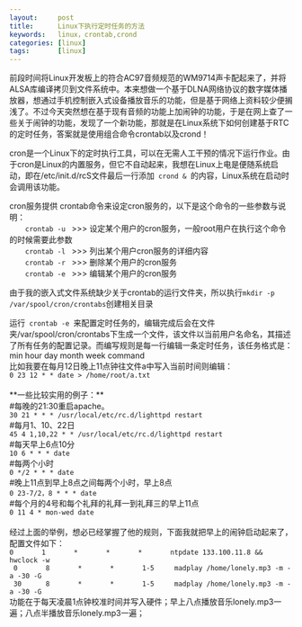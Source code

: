 ```yaml
---
layout:     post
title:      Linux下执行定时任务的方法
keywords:   linux，crontab,crond
categories: [linux]
tags:	    [linux]
---
```


<p>前段时间将Linux开发板上的符合AC97音频规范的WM9714声卡配起来了，并将ALSA库编译拷贝到文件系统中。本来想做一个基于DLNA网络协议的数字媒体播放器，想通过手机控制嵌入式设备播放音乐的功能，但是基于网络上资料较少便搁浅了。不过今天突然想在基于现有音频的功能上加闹钟的功能，于是在网上查了一些关于闹钟的功能，发现了一个新功能，那就是在Linux系统下如何创建基于RTC的定时任务，答案就是使用组合命令crontab以及crond！</p>
<p>cron是一个Linux下的定时执行工具，可以在无需人工干预的情况下运行作业。由于cron是Linux的内置服务，但它不自动起来，我想在Linux上电是便随系统启动，即在/etc/init.d/rcS文件最后一行添加<code> crond & </code>的内容，Linux系统在启动时会调用该功能。</p>
<p>cron服务提供 crontab命令来设定cron服务的，以下是这个命令的一些参数与说明：<br />
　　<code>crontab -u </code> >>> 设定某个用户的cron服务，一般root用户在执行这个命令的时候需要此参数 <br />
　　<code>crontab -l </code> >>> 列出某个用户cron服务的详细内容 <br />
　　<code>crontab -r </code> >>> 删除某个用户的cron服务 <br />
　　<code>crontab -e </code> >>> 编辑某个用户的cron服务 </p>
<p>由于我的嵌入式文件系统缺少关于crontab的运行文件夹，所以执行<code>mkdir -p /var/spool/cron/crontabs</code>创建相关目录</p>
运行<code> crontab -e </code>来配置定时任务的，编辑完成后会在文件夹/var/spool/cron/crontabs下生成一个文件，该文件以当前用户名命名，其描述了所有任务的配置记录。而编写规则是每一行编辑一条定时任务，该任务格式是：
<br />min hour day month week command
<br />比如我要在每月12日晚上11点钟往文件a中写入当前时间则编辑：<br />
<code>0 23 12 * * date > /home/root/a.txt</code>
<br />
<br />**一些比较实用的例子：**
<br />	#每晚的21:30重启apache。
<br />	<code>30 21 * * * /usr/local/etc/rc.d/lighttpd restart</code>
<br />	#每月1、10、22日
<br />	<code>45 4 1,10,22 * * /usr/local/etc/rc.d/lighttpd restart</code>
<br />	#每天早上6点10分
<br />	<code>10 6 * * * date</code>
<br />	#每两个小时
<br />	<code>0 */2 * * * date</code>
<br />	#晚上11点到早上8点之间每两个小时，早上8点
<br />	<code>0 23-7/2，8 * * * date</code>
<br />	#每个月的4号和每个礼拜的礼拜一到礼拜三的早上11点
<br />	<code>0 11 4 * mon-wed date</code>
<br />
<br />经过上面的举例，想必已经掌握了他的规则，下面我就把早上的闹钟启动起来了，配置文件如下：
<br /><code >0       1       *       *       *       ntpdate 133.100.11.8 && hwclock -w</code>
<br /><code> 0       8       *       *       1-5     madplay /home/lonely.mp3 -m -a -30 -G</code>
<br /><code> 30      8       *       *       1-5     madplay /home/lonely.mp3 -m -a -30 -G</code>
<br />功能在于每天凌晨1点钟校准时间并写入硬件；早上八点播放音乐lonely.mp3一遍；八点半播放音乐lonely.mp3一遍；